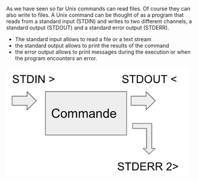 As we have seen so far Unix commands can read files. Of course they can also write to files.
A Unix command can be thought of as a program that reads from a standard input (STDIN) and writes to two different channels, a standard output (STDOUT) and a standard error output (STDERR). 

- The standard input allows to read a file or a text stream
- the standard output allows to print the results of the command
- the error output allows to print messages during the execution or when the program encounters an error.
 
![command](assets/io_cmd.png)